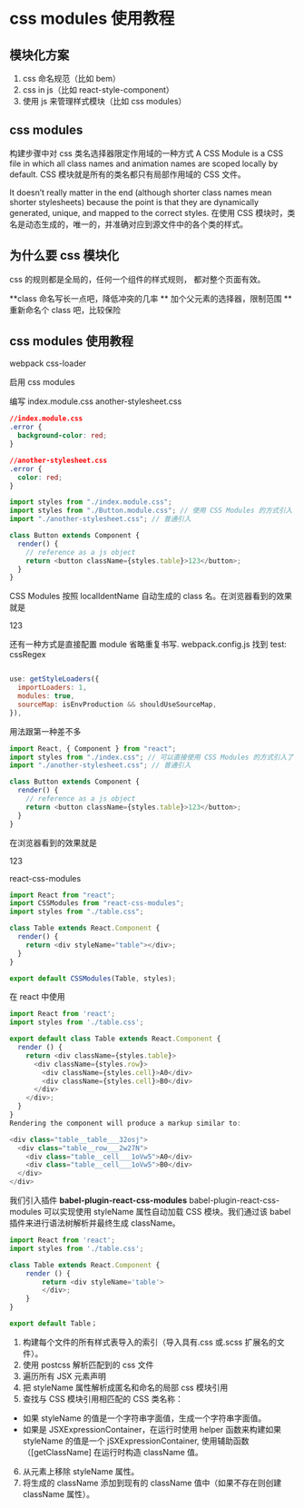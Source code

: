 # css modules 使用教程

## 模块化方案

1. css 命名规范（比如 bem）
2. css in js（比如 react-style-component）
3. 使用 js 来管理样式模块（比如 css modules）

## css modules

构建步骤中对 css 类名选择器限定作用域的一种方式
A CSS Module is a CSS file in which all class names and animation names are scoped locally by default. CSS 模块就是所有的类名都只有局部作用域的 CSS 文件。

It doesn’t really matter in the end (although shorter class names mean shorter stylesheets) because the point is that they are dynamically generated, unique, and mapped to the correct styles. 在使用 CSS 模块时，类名是动态生成的，唯一的，并准确对应到源文件中的各个类的样式。

## 为什么要 css 模块化

css 的规则都是全局的，任何一个组件的样式规则， 都对整个页面有效。

**class 命名写长一点吧，降低冲突的几率
** 加个父元素的选择器，限制范围
\*\* 重新命名个 class 吧，比较保险

## css modules 使用教程

webpack css-loader

启用 css modules

编写 index.module.css another-stylesheet.css

```css
//index.module.css
.error {
  background-color: red;
}

//another-stylesheet.css
.error {
  color: red;
}
```

```js
import styles from "./index.module.css";
import styles from "./Button.module.css"; // 使用 CSS Modules 的方式引入
import "./another-stylesheet.css"; // 普通引入

class Button extends Component {
  render() {
    // reference as a js object
    return <button className={styles.table}>123</button>;
  }
}
```

CSS Modules 按照 localIdentName 自动生成的 class 名。在浏览器看到的效果就是<div class="login_table__a7lac">123</div>

还有一种方式是直接配置 module 省略重复书写. webpack.config.js 找到 test: cssRegex

```js

use: getStyleLoaders({
  importLoaders: 1,
  modules: true,
  sourceMap: isEnvProduction && shouldUseSourceMap,
}),

```

用法跟第一种差不多

```js
import React, { Component } from "react";
import styles from "./index.css"; // 可以直接使用 CSS Modules 的方式引入了
import "./another-stylesheet.css"; // 普通引入

class Button extends Component {
  render() {
    // reference as a js object
    return <button className={styles.table}>123</button>;
  }
}
```

在浏览器看到的效果就是<div class="ZAzDthWpQaZdGQMixKXL9">123</div>

react-css-modules

```js
import React from "react";
import CSSModules from "react-css-modules";
import styles from "./table.css";

class Table extends React.Component {
  render() {
    return <div styleName="table"></div>;
  }
}

export default CSSModules(Table, styles);
```

在 react 中使用

```js
import React from 'react';
import styles from './table.css';

export default class Table extends React.Component {
  render () {
    return <div className={styles.table}>
      <div className={styles.row}>
        <div className={styles.cell}>A0</div>
        <div className={styles.cell}>B0</div>
      </div>
    </div>;
  }
}
Rendering the component will produce a markup similar to:

<div class="table__table___32osj">
  <div class="table__row___2w27N">
    <div class="table__cell___1oVw5">A0</div>
    <div class="table__cell___1oVw5">B0</div>
  </div>
</div>
```

我们引入插件 **babel-plugin-react-css-modules**
babel-plugin-react-css-modules 可以实现使用 styleName 属性自动加载 CSS 模块。我们通过该 babel 插件来进行语法树解析并最终生成 className。

```js
import React from 'react';
import styles from './table.css';

class Table extends React.Component {
    render () {
        return <div styleName='table'>
        </div>;
    }
}

export default Table；

```

1. 构建每个文件的所有样式表导入的索引（导入具有.css 或.scss 扩展名的文件）。
2. 使用 postcss 解析匹配到的 css 文件
3. 遍历所有 JSX 元素声明
4. 把 styleName 属性解析成匿名和命名的局部 css 模块引用
5. 查找与 CSS 模块引用相匹配的 CSS 类名称：

- 如果 styleName 的值是一个字符串字面值，生成一个字符串字面值。
- 如果是 JSXExpressionContainer，在运行时使用 helper 函数来构建如果 styleName 的值是一个 jSXExpressionContainer, 使用辅助函数（[getClassName] 在运行时构造 className 值。

6. 从元素上移除 styleName 属性。
7. 将生成的 className 添加到现有的 className 值中（如果不存在则创建 className 属性）。

